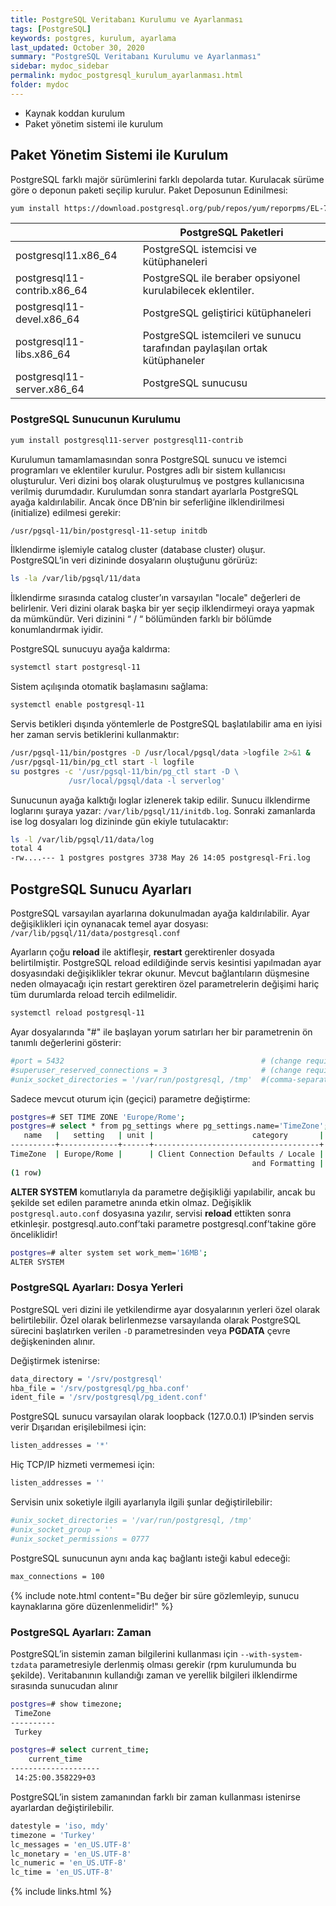 ```yaml
---
title: PostgreSQL Veritabanı Kurulumu ve Ayarlanması
tags: [PostgreSQL]
keywords: postgres, kurulum, ayarlama
last_updated: October 30, 2020
summary: "PostgreSQL Veritabanı Kurulumu ve Ayarlanması"
sidebar: mydoc_sidebar
permalink: mydoc_postgresql_kurulum_ayarlanması.html
folder: mydoc
---
```


* Kaynak koddan kurulum
* Paket yönetim sistemi ile kurulum

## Paket Yönetim Sistemi ile Kurulum

PostgreSQL farklı majör sürümlerini farklı depolarda tutar. Kurulacak sürüme göre o deponun paketi seçilip kurulur. Paket Deposunun Edinilmesi:

```sh
yum install https://download.postgresql.org/pub/repos/yum/reporpms/EL-7-x86_64/pgdg-redhat-repo-latest.noarch.rpm
```

|| PostgreSQL Paketleri |
|-------|--------|
| postgresql11.x86_64 | PostgreSQL istemcisi ve kütüphaneleri |
| postgresql11-contrib.x86_64 | PostgreSQL ile beraber opsiyonel kurulabilecek eklentiler. |
| postgresql11-devel.x86_64 | PostgreSQL geliştirici kütüphaneleri |
| postgresql11-libs.x86_64| PostgreSQL istemcileri ve sunucu tarafından paylaşılan ortak kütüphaneler |
| postgresql11-server.x86_64 | PostgreSQL sunucusu |

### PostgreSQL Sunucunun Kurulumu

```sh
yum install postgresql11-server postgresql11-contrib
```

Kurulumun tamamlamasından sonra PostgreSQL sunucu ve istemci programları ve eklentiler kurulur. Postgres adlı bir sistem kullanıcısı oluşturulur. Veri dizini boş olarak oluşturulmuş ve postgres kullanıcısına verilmiş durumdadır. Kurulumdan sonra standart ayarlarla PostgreSQL ayağa kaldırılabilir. Ancak önce DB’nin bir seferliğine ilklendirilmesi (initialize) edilmesi gerekir:

```sh
/usr/pgsql-11/bin/postgresql-11-setup initdb
```

İlklendirme işlemiyle catalog cluster (database cluster) oluşur. PostgreSQL’in veri dizininde dosyaların oluştuğunu görürüz:

```sh
ls -la /var/lib/pgsql/11/data
```

İlklendirme sırasında catalog cluster’ın varsayılan "locale" değerleri de belirlenir. Veri dizini olarak başka bir yer seçip ilklendirmeyi oraya yapmak da mümkündür. Veri dizinini “ / “ bölümünden farklı bir bölümde konumlandırmak iyidir.

PostgreSQL sunucuyu ayağa kaldırma:

```sh
systemctl start postgresql-11
```

Sistem açılışında otomatik başlamasını sağlama:

```sh
systemctl enable postgresql-11
```

Servis betikleri dışında yöntemlerle de PostgreSQL başlatılabilir ama en iyisi her zaman servis betiklerini kullanmaktır:

```sh
/usr/pgsql-11/bin/postgres -D /usr/local/pgsql/data >logfile 2>&1 &
/usr/pgsql-11/bin/pg_ctl start -l logfile
su postgres -c '/usr/pgsql-11/bin/pg_ctl start -D \
             /usr/local/pgsql/data -l serverlog'
```

Sunucunun ayağa kalktığı loglar izlenerek takip edilir. Sunucu ilklendirme loglarını şuraya yazar: ``/var/lib/pgsql/11/initdb.log``. Sonraki zamanlarda ise log dosyaları log dizininde gün ekiyle tutulacaktır:

```sh
ls -l /var/lib/pgsql/11/data/log
total 4
-rw....--- 1 postgres postgres 3738 May 26 14:05 postgresql-Fri.log
```

## PostgreSQL Sunucu Ayarları

PostgreSQL varsayılan ayarlarına dokunulmadan ayağa kaldırılabilir. Ayar değişiklikleri için oynanacak temel ayar dosyası: ``/var/lib/pgsql/11/data/postgresql.conf``

Ayarların çoğu **reload** ile aktifleşir, **restart** gerektirenler dosyada belirtilmiştir. PostgreSQL reload edildiğinde servis kesintisi yapılmadan ayar dosyasındaki değişiklikler tekrar okunur. Mevcut bağlantıların düşmesine neden olmayacağı için restart gerektiren özel parametrelerin değişimi hariç tüm durumlarda reload tercih edilmelidir.

```sh
systemctl reload postgresql-11
```

Ayar dosyalarında "#" ile başlayan yorum satırları her bir parametrenin ön tanımlı değerlerini gösterir:

```sh
#port = 5432                                            # (change requires restart)
#superuser_reserved_connections = 3                     # (change requires restart)
#unix_socket_directories = '/var/run/postgresql, /tmp'  #(comma-separated list of directories)
```

Sadece mevcut oturum için (geçici) parametre değiştirme:

```sh
postgres=# SET TIME ZONE 'Europe/Rome';
postgres=# select * from pg_settings where pg_settings.name='TimeZone';
   name   |   setting   | unit |                      category       |
----------+-------------+------+-------------------------------------+
TimeZone  | Europe/Rome |      | Client Connection Defaults / Locale |
                                                      and Formatting |
(1 row)
```

**ALTER SYSTEM** komutlarıyla da parametre değişikliği yapılabilir, ancak bu şekilde set edilen parametre anında etkin olmaz. Değişiklik ``postgresql.auto.conf`` dosyasına yazılır, servisi **reload** ettikten sonra etkinleşir. postgresql.auto.conf’taki parametre postgresql.conf’takine göre önceliklidir!

```sh
postgres=# alter system set work_mem='16MB';
ALTER SYSTEM
```

### PostgreSQL Ayarları: Dosya Yerleri

PostgreSQL veri dizini ile yetkilendirme ayar dosyalarının yerleri özel olarak belirtilebilir. Özel olarak belirlenmezse varsayılanda olarak PostgreSQL sürecini başlatırken verilen ``-D`` parametresinden veya **PGDATA** çevre değişkeninden alınır.

Değiştirmek istenirse:

```sh
data_directory = '/srv/postgresql'
hba_file = '/srv/postgresql/pg_hba.conf'
ident_file = '/srv/postgresql/pg_ident.conf'
```

PostgreSQL sunucu varsayılan olarak loopback (127.0.0.1) IP’sinden servis verir
Dışarıdan erişilebilmesi için:

```sh
listen_addresses = '*'
```

Hiç TCP/IP hizmeti vermemesi için:

```sh
listen_addresses = ''
```

Servisin unix soketiyle ilgili ayarlarıyla ilgili şunlar değiştirilebilir:

```sh
#unix_socket_directories = '/var/run/postgresql, /tmp'
#unix_socket_group = ''
#unix_socket_permissions = 0777
```

PostgreSQL sunucunun aynı anda kaç bağlantı isteği kabul edeceği:

```sh
max_connections = 100
```

{% include note.html content="Bu değer bir süre gözlemleyip, sunucu kaynaklarına göre düzenlenmelidir!" %}

### PostgreSQL Ayarları: Zaman

PostgreSQL’in sistemin zaman bilgilerini kullanması için ``--with-system-tzdata`` parametresiyle derlenmiş olması gerekir (rpm kurulumunda bu şekilde). Veritabanının kullandığı zaman ve yerellik bilgileri ilklendirme sırasında sunucudan alınır

```sh
postgres=# show timezone;
 TimeZone
----------
 Turkey

postgres=# select current_time;
    current_time
--------------------
 14:25:00.358229+03
```

PostgreSQL’in sistem zamanından farklı bir zaman kullanması istenirse ayarlardan değiştirilebilir.

```sh
datestyle = 'iso, mdy'
timezone = 'Turkey'
lc_messages = 'en_US.UTF-8'
lc_monetary = 'en_US.UTF-8'
lc_numeric = 'en_US.UTF-8'
lc_time = 'en_US.UTF-8'
```

{% include links.html %}
